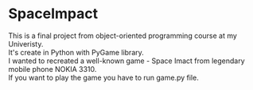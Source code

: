 # SpaceImpact
This is a final project from object-oriented programming course at my Univeristy.<br/>
It's create in Python with PyGame library.<br/>
I wanted to recreated a well-known game - Space Imact from legendary mobile phone NOKIA 3310.<br/>
If you want to play the game you have to run game.py file.
